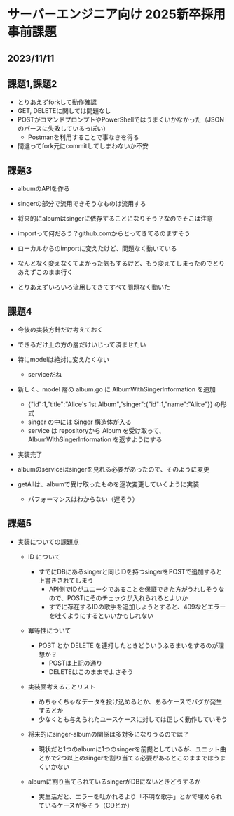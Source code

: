 # サーバーエンジニア向け 2025新卒採用事前課題

## 2023/11/11

## 課題1,課題2

- とりあえずforkして動作確認
 - GET, DELETEに関しては問題なし
 - POSTがコマンドプロンプトやPowerShellではうまくいかなかった（JSONのパースに失敗しているっぽい）
    - Postmanを利用することで事なきを得る
- 間違ってfork元にcommitしてしまわないか不安

## 課題3
- albumのAPIを作る
 - singerの部分で流用できそうなものは流用する
 - 将来的にalbumはsingerに依存することになりそう？なのでそこは注意
- importって何だろう？github.comからとってきてるのまずそう
 - ローカルからのimportに変えたけど、問題なく動いている
  - なんとなく変えなくてよかった気もするけど、もう変えてしまったのでとりあえずこのまま行く

- とりあえずいろいろ流用してきてすべて問題なく動いた

## 課題4

- 今後の実装方針だけ考えておく

- できるだけ上の方の層だけいじって済ませたい
 - 特にmodelは絶対に変えたくない
   - serviceだね
 - 新しく、model 層の album.go に AlbumWithSingerInformation を追加 
   - {"id":1,"title":"Alice's 1st Album","singer":{"id":1,"name":"Alice"}} の形式
   - singer の中には Singer 構造体が入る
   - service は repositoryから Album を受け取って、AlbumWithSingerInformation を返すようにする
 - 実装完了
  - albumのserviceはsingerを見れる必要があったので、そのように変更
  - getAllは、albumで受け取ったものを逐次変更していくように実装
    - パフォーマンスはわからない（遅そう）
## 課題5

- 実装についての課題点
  - ID について
    - すでにDBにあるsingerと同じIDを持つsingerをPOSTで追加すると上書きされてしまう
      - API側でIDがユニークであることを保証できた方がうれしそうなので、POSTにそのチェックが入れられるとよいか
      - すでに存在するIDの歌手を追加しようとすると、409などエラーを吐くようにするといいかもしれない
  - 冪等性について
    - POST とか DELETE を連打したときどういうふるまいをするのが理想か？
      - POSTは上記の通り
      - DELETEはこのままでよさそう
  - 実装面考えることリスト
    - めちゃくちゃなデータを投げ込めるとか、あるケースでバグが発生するとか
    - 少なくとも与えられたユースケースに対しては正しく動作していそう
  - 将来的にsinger-albumの関係は多対多になりうるのでは？
    - 現状だと1つのalbumに1つのsingerを前提としているが、ユニット曲とかで2つ以上のsingerを割り当てる必要があるとこのままではうまくいかない

  - albumに割り当てられているsingerがDBにないときどうするか
    - 実生活だと、エラーを吐かれるより「不明な歌手」とかで埋められているケースが多そう（CDとか）